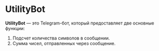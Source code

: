 # UtilityBot

**UtilityBot** — это Telegram-бот, который предоставляет две основные функции:
1. Подсчет количества символов в сообщении.
2. Сумма чисел, отправленных через сообщение.
